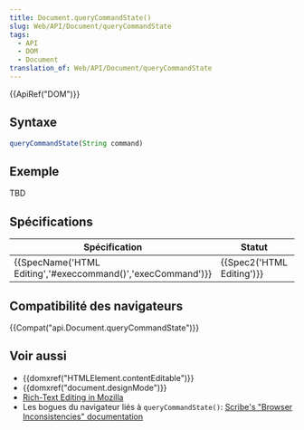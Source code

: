 ```yaml
---
title: Document.queryCommandState()
slug: Web/API/Document/queryCommandState
tags:
  - API
  - DOM
  - Document
translation_of: Web/API/Document/queryCommandState
---
```

{{ApiRef("DOM")}}

## Syntaxe

```js
queryCommandState(String command)
```

## Exemple

TBD

## Spécifications

| Spécification                                                                    | Statut                           | Commentaire          |
| -------------------------------------------------------------------------------- | -------------------------------- | -------------------- |
| {{SpecName('HTML Editing','#execcommand()','execCommand')}} | {{Spec2('HTML Editing')}} | Définition initiale. |

## Compatibilité des navigateurs

{{Compat("api.Document.queryCommandState")}}

## Voir aussi

- {{domxref("HTMLElement.contentEditable")}}
- {{domxref("document.designMode")}}
- [Rich-Text Editing in Mozilla](/fr/docs/Web/Guide/HTML/Editable_content/Rich-Text_Editing_in_Mozilla)
- Les bogues du navigateur liés à `queryCommandState()`: [Scribe's "Browser Inconsistencies" documentation](https://github.com/guardian/scribe/blob/master/BROWSERINCONSISTENCIES.md#documentquerycommandstate)
